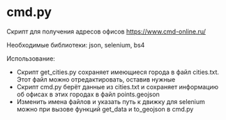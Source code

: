# cmd.py
Скрипт для получения адресов офисов https://www.cmd-online.ru/

Необходимые библиотеки: json, selenium, bs4

Использование:

- Скрипт get_cities.py сохраняет имеющиеся города в файл cities.txt. Этот файл можно отредактировать, оставив нужные
- Скрипт cmd.py берёт данные из cities.txt и сохраняет информацию об офисах в этих городах в файл points.geojson
- Изменить имена файлов и указать путь к движку для selenium можно при вызове функций get_data и to_geojson в cmd.py
